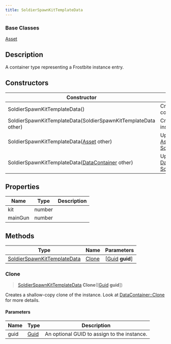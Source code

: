 ```yaml
---
title: SoldierSpawnKitTemplateData
---
```

### Base Classes

[Asset](/vext/ref/fb/asset/)

## Description

A container type representing a Frostbite instance entry.

## Constructors

| Constructor                                                                            | Description                                                                                                                                   |
| -------------------------------------------------------------------------------------- | --------------------------------------------------------------------------------------------------------------------------------------------- |
| SoldierSpawnKitTemplateData()                                                          | Create a new instance of this container type.                                                                                                 |
| SoldierSpawnKitTemplateData(SoldierSpawnKitTemplateData other)                         | Create a reference copy of an instance of the same type.                                                                                      |
| SoldierSpawnKitTemplateData([Asset](/vext/ref/fb/asset/) other)                                      | Upcast an instance of type [Asset](/vext/ref/fb/asset/) to [SoldierSpawnKitTemplateData](/vext/ref/fb/soldierspawnkittemplatedata/).                                      |
| SoldierSpawnKitTemplateData([DataContainer](/vext/ref/shared/class/datacontainer) other) | Upcast an instance of type [DataContainer](/vext/ref/shared/class/datacontainer) to [SoldierSpawnKitTemplateData](/vext/ref/fb/soldierspawnkittemplatedata/). |

## Properties

| Name    | Type   | Description |
| ------- | ------ | ----------- |
| kit     | number |             |
| mainGun | number |             |

## Methods

| Type                                                       | Name            | Parameters                                     |
| ---------------------------------------------------------- | --------------- | ---------------------------------------------- |
| [SoldierSpawnKitTemplateData](/vext/ref/fb/soldierspawnkittemplatedata/) | [Clone](#clone) | \[[Guid](/vext/ref/shared/class/guid) **guid**\] |

### Clone

> [SoldierSpawnKitTemplateData](/vext/ref/fb/soldierspawnkittemplatedata/) **Clone**(\[[Guid](/vext/ref/shared/class/guid) **guid**\])

Creates a shallow-copy clone of the instance. Look at [DataContainer::Clone](/vext/ref/shared/class/datacontainer#clone) for more details.

#### Parameters

| Name | Type         | Description                                 |
| ---- | ------------ | ------------------------------------------- |
| guid | [Guid](/vext/ref/shared/class/guid/) | An optional GUID to assign to the instance. |
